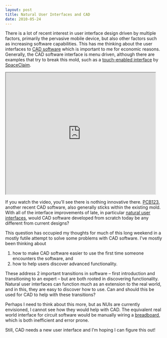 ```yaml
---
layout: post
title: Natural User Interfaces and CAD
date: 2010-05-24
---
```


There is a lot of recent interest in user interface design driven by multiple factors, primarily the pervasive mobile device, but also other factors such as increasing software capabilities. This has me thinking about the user interfaces to [CAD software](http://en.wikipedia.org/wiki/Computer-aided_design) which is important to me for economic reasons. Generally, the CAD software interface is menu driven, although there are examples that try to break this mold, such as a [touch-enabled interface](http://www.youtube.com/watch?v=kdkxqgbXaSI) by [SpaceClaim](http://www.spaceclaim.com/).

<iframe title="YouTube video player" width="480" height="390" src="https://www.youtube.com/watch?v=kdkxqgbXaSI" allowfullscreen></iframe>

If you watch the video, you’ll see there is nothing innovative there. [PCB123](http://www.pcb123.com/), another recent CAD software, also generally sticks within the existing mold. With all of the interface improvements of late, in particular [natural user interfaces](http://en.wikipedia.org/wiki/Natural_user_interface), would CAD software developed from scratch today be any different from current designs?

This question has occupied my thoughts for much of this long weekend in a mostly futile attempt to solve some problems with CAD software. I’ve mostly been thinking about

1. how to make CAD software easier to use the first time someone encounters the software, and
2. how to help users discover advanced functionality.

These address 2 important transitions in software – first introduction and transitioning to an expert – but are both rooted in discovering functionality. Natural user interfaces can function much as an extension to the real world, and in this, they are easy to discover how to use. Can and should this be used for CAD to help with these transitions?

Perhaps I need to think about this more, but as NUIs are currently envisioned, I cannot see how they would help with CAD. The equivalent real world interface for circuit software would be manually wiring a [breadboard](http://en.wikipedia.org/wiki/Breadboard), which is both inefficient and error prone.

Still, CAD needs a new user interface and I’m hoping I can figure this out!